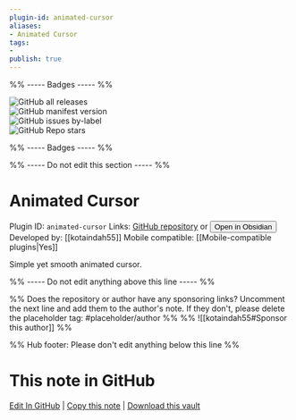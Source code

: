 ```yaml
---
plugin-id: animated-cursor
aliases:
- Animated Cursor
tags: 
- 
publish: true
---
```


%% ----- Badges ----- %%

![GitHub all releases](https://img.shields.io/github/downloads/kotaindah55/animated-cursor/total?color=573E7A&logo=github&style=for-the-badge)   
![GitHub manifest version](https://img.shields.io/github/manifest-json/v/kotaindah55/animated-cursor?color=573E7A&logo=github&style=for-the-badge)   
![GitHub issues by-label](https://img.shields.io/github/issues/kotaindah55/animated-cursor/help%20wanted?color=573E7A&logo=github&style=for-the-badge)   
![GitHub Repo stars](https://img.shields.io/github/stars/kotaindah55/animated-cursor?color=573E7A&logo=github&style=for-the-badge)

%% ----- Badges ----- %%

%% ----- Do not edit this section ----- %%

# Animated Cursor

Plugin ID: `animated-cursor`
Links: [GitHub repository](https://github.com/kotaindah55/animated-cursor) or [<button id=HH>Open in Obsidian</button>](obsidian://show-plugin?id=animated-cursor)
Developed by: [[kotaindah55]]
Mobile compatible: [[Mobile-compatible plugins|Yes]]

Simple yet smooth animated cursor.

%% ----- Do not edit anything above this line ----- %% 

%% Does the repository or author have any sponsoring links? Uncomment the next line and add them to the author's note. If they don't, please delete the placeholder tag: #placeholder/author %%
%% ![[kotaindah55#Sponsor this author]] %%

%% Hub footer: Please don't edit anything below this line %%

# This note in GitHub

<span class="git-footer">[Edit In GitHub](https://github.dev/obsidian-community/obsidian-hub/blob/main/02%20-%20Community%20Expansions/02.05%20All%20Community%20Expansions/Plugins/animated-cursor.md "git-hub-edit-note") | [Copy this note](https://raw.githubusercontent.com/obsidian-community/obsidian-hub/main/02%20-%20Community%20Expansions/02.05%20All%20Community%20Expansions/Plugins/animated-cursor.md "git-hub-copy-note") | [Download this vault](https://github.com/obsidian-community/obsidian-hub/archive/refs/heads/main.zip "git-hub-download-vault") </span>
